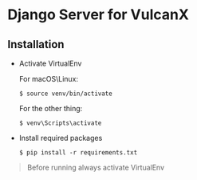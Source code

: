 # Django Server for VulcanX

## Installation
  * Activate VirtualEnv
    
    For macOS\Linux:
    ```
    $ source venv/bin/activate
    ```

    For the other thing:
    ```
    $ venv\Scripts\activate
    ```

  * Install required packages
    ```
    $ pip install -r requirements.txt
    ```

> Before running always activate VirtualEnv
